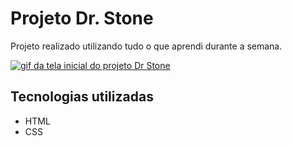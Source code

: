 # Projeto Dr. Stone
Projeto realizado utilizando tudo o que aprendi durante a semana.

[<img src="./projeto-dr-stone.gif" alt="gif da tela inicial do projeto Dr Stone">](https://google.com)

## Tecnologias utilizadas
- HTML
- CSS